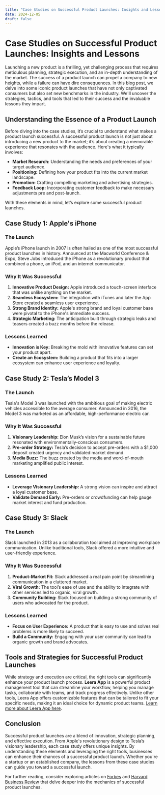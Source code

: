 ```yaml
---
title: "Case Studies on Successful Product Launches: Insights and Lessons"
date: 2024-12-05
draft: false
---
```

# Case Studies on Successful Product Launches: Insights and Lessons

Launching a new product is a thrilling, yet challenging process that requires meticulous planning, strategic execution, and an in-depth understanding of the market. The success of a product launch can propel a company to new heights, while a failure can have dire consequences. In this blog post, we delve into some iconic product launches that have not only captivated consumers but also set new benchmarks in the industry. We'll uncover the strategies, tactics, and tools that led to their success and the invaluable lessons they impart.

## Understanding the Essence of a Product Launch

Before diving into the case studies, it’s crucial to understand what makes a product launch successful. A successful product launch is not just about introducing a new product to the market; it’s about creating a memorable experience that resonates with the audience. Here's what it typically involves:

- **Market Research:** Understanding the needs and preferences of your target audience.
- **Positioning:** Defining how your product fits into the current market landscape.
- **Promotion:** Crafting compelling marketing and advertising strategies.
- **Feedback Loop:** Incorporating customer feedback to make necessary adjustments pre and post-launch.

With these elements in mind, let’s explore some successful product launches.

## Case Study 1: Apple's iPhone

### The Launch

Apple’s iPhone launch in 2007 is often hailed as one of the most successful product launches in history. Announced at the Macworld Conference & Expo, Steve Jobs introduced the iPhone as a revolutionary product that combined a phone, an iPod, and an internet communicator.

### Why It Was Successful

1. **Innovative Product Design:** Apple introduced a touch-screen interface that was unlike anything on the market.
2. **Seamless Ecosystem:** The integration with iTunes and later the App Store created a seamless user experience.
3. **Strong Brand Identity:** Apple's strong brand and loyal customer base were pivotal to the iPhone's immediate success.
4. **Strategic Marketing:** The anticipation built through strategic leaks and teasers created a buzz months before the release.

### Lessons Learned

- **Innovation is Key:** Breaking the mold with innovative features can set your product apart.
- **Create an Ecosystem:** Building a product that fits into a larger ecosystem can enhance user experience and loyalty.

## Case Study 2: Tesla’s Model 3

### The Launch

Tesla's Model 3 was launched with the ambitious goal of making electric vehicles accessible to the average consumer. Announced in 2016, the Model 3 was marketed as an affordable, high-performance electric car.

### Why It Was Successful

1. **Visionary Leadership:** Elon Musk’s vision for a sustainable future resonated with environmentally-conscious consumers.
2. **Pre-order Strategy:** Tesla’s decision to accept pre-orders with a $1,000 deposit created urgency and validated market demand.
3. **Media Buzz:** The buzz created by the media and word-of-mouth marketing amplified public interest.

### Lessons Learned

- **Leverage Visionary Leadership:** A strong vision can inspire and attract a loyal customer base.
- **Validate Demand Early:** Pre-orders or crowdfunding can help gauge market interest and fund production.

## Case Study 3: Slack

### The Launch

Slack launched in 2013 as a collaboration tool aimed at improving workplace communication. Unlike traditional tools, Slack offered a more intuitive and user-friendly experience.

### Why It Was Successful

1. **Product-Market Fit:** Slack addressed a real pain point by streamlining communication in a cluttered market.
2. **Viral Growth:** The tool’s ease of use and the ability to integrate with other services led to organic, viral growth.
3. **Community Building:** Slack focused on building a strong community of users who advocated for the product.

### Lessons Learned

- **Focus on User Experience:** A product that is easy to use and solves real problems is more likely to succeed.
- **Build a Community:** Engaging with your user community can lead to organic growth and brand advocates.

## Tools and Strategies for Successful Product Launches

While strategy and execution are critical, the right tools can significantly enhance your product launch process. **Leera App** is a powerful product management tool that can streamline your workflow, helping you manage tasks, collaborate with teams, and track progress effectively. Unlike other tools, Leera App offers customizable features that can be tailored to fit your specific needs, making it an ideal choice for dynamic product teams. [Learn more about Leera App here](https://leera.app).

## Conclusion

Successful product launches are a blend of innovation, strategic planning, and effective execution. From Apple's revolutionary design to Tesla’s visionary leadership, each case study offers unique insights. By understanding these elements and leveraging the right tools, businesses can enhance their chances of a successful product launch. Whether you're a startup or an established company, the lessons from these case studies can guide you toward a successful launch.

For further reading, consider exploring articles on [Forbes](https://www.forbes.com) and [Harvard Business Review](https://hbr.org) that delve deeper into the mechanics of successful product launches.